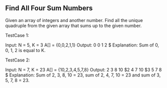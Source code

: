 Find All Four Sum Numbers
---------------------------
Given an array of integers and another number. Find all the unique quadruple from the given array that sums up to the given number.

TestCase 1:

Input:
N = 5, K = 3
A[] = {0,0,2,1,1}
Output: 0 0 1 2 $
Explanation: Sum of 0, 0, 1, 2 is equal
to K.

TestCase 2:

Input:
N = 7, K = 23
A[] = {10,2,3,4,5,7,8}
Output: 2 3 8 10 $2 4 7 10 $3 5 7 8 $
Explanation: Sum of 2, 3, 8, 10 = 23,
sum of 2, 4, 7, 10 = 23 and sum of 3,
5, 7, 8 = 23.